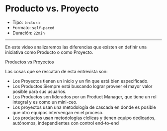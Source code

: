 # Producto vs. Proyecto

* Tipo: `lectura`
* Formato: `self-paced`
* Duración: `22min`

***

En este video analizaremos las diferencias que existen 
en definir una iniciativa como Producto o como Proyecto.

[Productos vs Proyectos](https://www.useloom.com/share/ed9422dac0c444588ca6aebf48125045)

Las cosas que se rescatan de esta entrevista son:

* Los Proyectos tienen un inicio y un fin que está bien 
	especificado.
* Los Productos Siempre está buscando lograr proveer el 
	mayor valor posible para sus usuarios.
* Los Productos son liderados por un Product Manager, que 
	tiene un rol integral y es como un mini-ceo.
* Los proyectos usan una metodología de cascada en donde 
	es posible que otro equipos intervengan en el proceso.
* Los productos usan metodologías cíclicas y tienen equipo 
	dedicados, autónomos, independientes con control end-to-end
 
